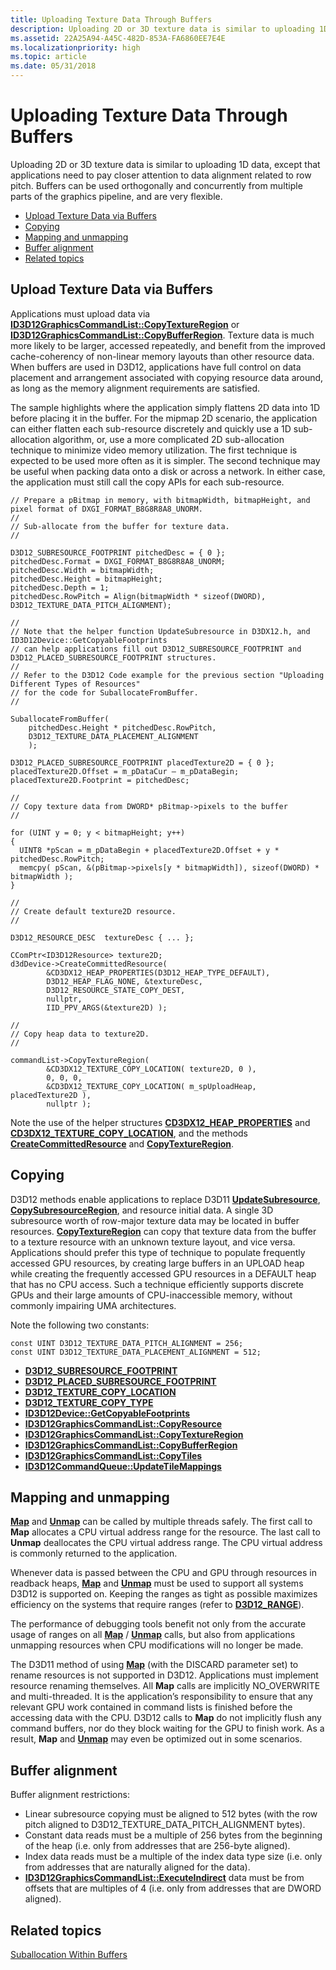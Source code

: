 ```yaml
---
title: Uploading Texture Data Through Buffers
description: Uploading 2D or 3D texture data is similar to uploading 1D data, except that applications need to pay closer attention to data alignment related to row pitch.
ms.assetid: 22A25A94-A45C-482D-853A-FA6860EE7E4E
ms.localizationpriority: high
ms.topic: article
ms.date: 05/31/2018
---
```


# Uploading Texture Data Through Buffers

Uploading 2D or 3D texture data is similar to uploading 1D data, except that applications need to pay closer attention to data alignment related to row pitch. Buffers can be used orthogonally and concurrently from multiple parts of the graphics pipeline, and are very flexible.

-   [Upload Texture Data via Buffers](#upload-texture-data-via-buffers)
-   [Copying](#copying)
-   [Mapping and unmapping](#mapping-and-unmapping)
-   [Buffer alignment](#buffer-alignment)
-   [Related topics](#related-topics)

## Upload Texture Data via Buffers

Applications must upload data via [**ID3D12GraphicsCommandList::CopyTextureRegion**](/windows/desktop/api/d3d12/nf-d3d12-id3d12graphicscommandlist-copytextureregion) or [**ID3D12GraphicsCommandList::CopyBufferRegion**](/windows/desktop/api/d3d12/nf-d3d12-id3d12graphicscommandlist-copybufferregion). Texture data is much more likely to be larger, accessed repeatedly, and benefit from the improved cache-coherency of non-linear memory layouts than other resource data. When buffers are used in D3D12, applications have full control on data placement and arrangement associated with copying resource data around, as long as the memory alignment requirements are satisfied.

The sample highlights where the application simply flattens 2D data into 1D before placing it in the buffer. For the mipmap 2D scenario, the application can either flatten each sub-resource discretely and quickly use a 1D sub-allocation algorithm, or, use a more complicated 2D sub-allocation technique to minimize video memory utilization. The first technique is expected to be used more often as it is simpler. The second technique may be useful when packing data onto a disk or across a network. In either case, the application must still call the copy APIs for each sub-resource.

``` syntax
// Prepare a pBitmap in memory, with bitmapWidth, bitmapHeight, and pixel format of DXGI_FORMAT_B8G8R8A8_UNORM. 
//
// Sub-allocate from the buffer for texture data.
//

D3D12_SUBRESOURCE_FOOTPRINT pitchedDesc = { 0 };
pitchedDesc.Format = DXGI_FORMAT_B8G8R8A8_UNORM;
pitchedDesc.Width = bitmapWidth;
pitchedDesc.Height = bitmapHeight;
pitchedDesc.Depth = 1;
pitchedDesc.RowPitch = Align(bitmapWidth * sizeof(DWORD), D3D12_TEXTURE_DATA_PITCH_ALIGNMENT);

//
// Note that the helper function UpdateSubresource in D3DX12.h, and ID3D12Device::GetCopyableFootprints 
// can help applications fill out D3D12_SUBRESOURCE_FOOTPRINT and D3D12_PLACED_SUBRESOURCE_FOOTPRINT structures.
//
// Refer to the D3D12 Code example for the previous section "Uploading Different Types of Resources"
// for the code for SuballocateFromBuffer.
//

SuballocateFromBuffer(
    pitchedDesc.Height * pitchedDesc.RowPitch,
    D3D12_TEXTURE_DATA_PLACEMENT_ALIGNMENT
    );

D3D12_PLACED_SUBRESOURCE_FOOTPRINT placedTexture2D = { 0 };
placedTexture2D.Offset = m_pDataCur – m_pDataBegin;
placedTexture2D.Footprint = pitchedDesc;

//
// Copy texture data from DWORD* pBitmap->pixels to the buffer
//

for (UINT y = 0; y < bitmapHeight; y++)
{
  UINT8 *pScan = m_pDataBegin + placedTexture2D.Offset + y * pitchedDesc.RowPitch;
  memcpy( pScan, &(pBitmap->pixels[y * bitmapWidth]), sizeof(DWORD) * bitmapWidth );
}

//
// Create default texture2D resource.
//

D3D12_RESOURCE_DESC  textureDesc { ... };

CComPtr<ID3D12Resource> texture2D;
d3dDevice->CreateCommittedResource( 
        &CD3DX12_HEAP_PROPERTIES(D3D12_HEAP_TYPE_DEFAULT), 
        D3D12_HEAP_FLAG_NONE, &textureDesc, 
        D3D12_RESOURCE_STATE_COPY_DEST, 
        nullptr, 
        IID_PPV_ARGS(&texture2D) );

//
// Copy heap data to texture2D.
//

commandList->CopyTextureRegion( 
        &CD3DX12_TEXTURE_COPY_LOCATION( texture2D, 0 ), 
        0, 0, 0, 
        &CD3DX12_TEXTURE_COPY_LOCATION( m_spUploadHeap, placedTexture2D ), 
        nullptr );
```

Note the use of the helper structures [**CD3DX12\_HEAP\_PROPERTIES**](cd3dx12-heap-properties.md) and [**CD3DX12\_TEXTURE\_COPY\_LOCATION**](cd3dx12-texture-copy-location.md), and the methods [**CreateCommittedResource**](/windows/desktop/api/d3d12/nf-d3d12-id3d12device-createcommittedresource) and [**CopyTextureRegion**](/windows/desktop/api/d3d12/nf-d3d12-id3d12graphicscommandlist-copytextureregion).

## Copying

D3D12 methods enable applications to replace D3D11 [**UpdateSubresource**](/windows/desktop/api/d3d11/nf-d3d11-id3d11devicecontext-updatesubresource), [**CopySubresourceRegion**](/windows/desktop/api/d3d11/nf-d3d11-id3d11devicecontext-copysubresourceregion), and resource initial data. A single 3D subresource worth of row-major texture data may be located in buffer resources. [**CopyTextureRegion**](/windows/desktop/api/d3d12/nf-d3d12-id3d12graphicscommandlist-copytextureregion) can copy that texture data from the buffer to a texture resource with an unknown texture layout, and vice versa. Applications should prefer this type of technique to populate frequently accessed GPU resources, by creating large buffers in an UPLOAD heap while creating the frequently accessed GPU resources in a DEFAULT heap that has no CPU access. Such a technique efficiently supports discrete GPUs and their large amounts of CPU-inaccessible memory, without commonly impairing UMA architectures.

Note the following two constants:

``` syntax
const UINT D3D12_TEXTURE_DATA_PITCH_ALIGNMENT = 256;
const UINT D3D12_TEXTURE_DATA_PLACEMENT_ALIGNMENT = 512;
```

-   [**D3D12\_SUBRESOURCE\_FOOTPRINT**](/windows/desktop/api/d3d12/ns-d3d12-d3d12_subresource_footprint)
-   [**D3D12\_PLACED\_SUBRESOURCE\_FOOTPRINT**](/windows/desktop/api/d3d12/ns-d3d12-d3d12_placed_subresource_footprint)
-   [**D3D12\_TEXTURE\_COPY\_LOCATION**](/windows/desktop/api/d3d12/ns-d3d12-d3d12_texture_copy_location)
-   [**D3D12\_TEXTURE\_COPY\_TYPE**](/windows/desktop/api/d3d12/ne-d3d12-d3d12_texture_copy_type)
-   [**ID3D12Device::GetCopyableFootprints**](/windows/desktop/api/d3d12/nf-d3d12-id3d12device-getcopyablefootprints)
-   [**ID3D12GraphicsCommandList::CopyResource**](/windows/desktop/api/d3d12/nf-d3d12-id3d12graphicscommandlist-copyresource)
-   [**ID3D12GraphicsCommandList::CopyTextureRegion**](/windows/desktop/api/d3d12/nf-d3d12-id3d12graphicscommandlist-copytextureregion)
-   [**ID3D12GraphicsCommandList::CopyBufferRegion**](/windows/desktop/api/d3d12/nf-d3d12-id3d12graphicscommandlist-copybufferregion)
-   [**ID3D12GraphicsCommandList::CopyTiles**](/windows/desktop/api/d3d12/nf-d3d12-id3d12graphicscommandlist-copytiles)
-   [**ID3D12CommandQueue::UpdateTileMappings**](/windows/desktop/api/d3d12/nf-d3d12-id3d12commandqueue-updatetilemappings)

## Mapping and unmapping

[**Map**](/windows/desktop/api/d3d12/nf-d3d12-id3d12resource-map) and [**Unmap**](/windows/desktop/api/d3d12/nf-d3d12-id3d12resource-unmap) can be called by multiple threads safely. The first call to **Map** allocates a CPU virtual address range for the resource. The last call to **Unmap** deallocates the CPU virtual address range. The CPU virtual address is commonly returned to the application.

Whenever data is passed between the CPU and GPU through resources in readback heaps, [**Map**](/windows/desktop/api/d3d12/nf-d3d12-id3d12resource-map) and [**Unmap**](/windows/desktop/api/d3d12/nf-d3d12-id3d12resource-unmap) must be used to support all systems D3D12 is supported on. Keeping the ranges as tight as possible maximizes efficiency on the systems that require ranges (refer to [**D3D12\_RANGE**](/windows/desktop/api/d3d12/ns-d3d12-d3d12_range)).

The performance of debugging tools benefit not only from the accurate usage of ranges on all [**Map**](/windows/desktop/api/d3d12/nf-d3d12-id3d12resource-map) / [**Unmap**](/windows/desktop/api/d3d12/nf-d3d12-id3d12resource-unmap) calls, but also from applications unmapping resources when CPU modifications will no longer be made.

The D3D11 method of using [**Map**](/windows/desktop/api/d3d12/nf-d3d12-id3d12resource-map) (with the DISCARD parameter set) to rename resources is not supported in D3D12. Applications must implement resource renaming themselves. All **Map** calls are implicitly NO\_OVERWRITE and multi-threaded. It is the application’s responsibility to ensure that any relevant GPU work contained in command lists is finished before the accessing data with the CPU. D3D12 calls to **Map** do not implicitly flush any command buffers, nor do they block waiting for the GPU to finish work. As a result, **Map** and [**Unmap**](/windows/desktop/api/d3d12/nf-d3d12-id3d12resource-unmap) may even be optimized out in some scenarios.

## Buffer alignment

Buffer alignment restrictions:

-   Linear subresource copying must be aligned to 512 bytes (with the row pitch aligned to D3D12\_TEXTURE\_DATA\_PITCH\_ALIGNMENT bytes).
-   Constant data reads must be a multiple of 256 bytes from the beginning of the heap (i.e. only from addresses that are 256-byte aligned).
-   Index data reads must be a multiple of the index data type size (i.e. only from addresses that are naturally aligned for the data).
-   [**ID3D12GraphicsCommandList::ExecuteIndirect**](/windows/desktop/api/d3d12/nf-d3d12-id3d12graphicscommandlist-executeindirect) data must be from offsets that are multiples of 4 (i.e. only from addresses that are DWORD aligned).

## Related topics

<dl> <dt>

[Suballocation Within Buffers](large-buffers.md)
</dt> </dl>

 

 
